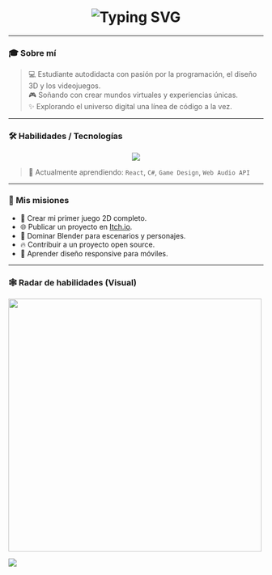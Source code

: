 <h1 align="center">
  <img src="https://readme-typing-svg.demolab.com?font=Orbitron&size=30&pause=1000&color=AA00FF&center=true&vCenter=true&width=435&lines=Hi+there%2C+I'm+Nash+%F0%9F%91%8B" alt="Typing SVG" />
</h1>

---

### 🎓 Sobre mí
> 💻 Estudiante autodidacta con pasión por la programación, el diseño 3D y los videojuegos.  
> 🎮 Soñando con crear mundos virtuales y experiencias únicas.  
> ✨ Explorando el universo digital una línea de código a la vez.

---

### 🛠️ Habilidades / Tecnologías

<p align="center">
  <img src="https://skillicons.dev/icons?i=html,css,js,figma,blender,unity,github&theme=dark" />
</p>

> 🧠 Actualmente aprendiendo: `React`, `C#`, `Game Design`, `Web Audio API`

---

### 🎯 Mis misiones

- 🚀 Crear mi primer juego 2D completo.
- 🌐 Publicar un proyecto en [Itch.io](https://itch.io/).
- 🎨 Dominar Blender para escenarios y personajes.
- 🔥 Contribuir a un proyecto open source.
- 📱 Aprender diseño responsive para móviles.

---

### 🕸️ Radar de habilidades (Visual)

<img src="https://quickchart.io/chart?c={
  type:'radar',
  data:{
    labels:['Frontend','Backend','3D','Lógica','Diseño','Juego'],
    datasets:[{
      label:'Nivel actual',
      backgroundColor:'rgba(170,0,255,0.3)',
      borderColor:'rgba(170,0,255,1)',
      pointBackgroundColor:'rgba(170,0,255,1)',
      data:[6,3,7,5,8,4]
    }]
  },
  options:{
    scale:{
      angleLines:{ color:'rgba(170,0,255,0.2)' },
      gridLines:{ color:'rgba(170,0,255,0.2)' },
      pointLabels:{ fontColor:'rgba(170,0,255,1)' },
      ticks:{ min:0, max:10, stepSize:2 }
    }
  }
}" width="500"/>

<img src="https://capsule-render.vercel.app/api?type=waving&color=8000ff&height=100&section=footer"/>





